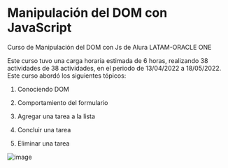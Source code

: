 # Manipulación del DOM con JavaScript
Curso de Manipulación del DOM con Js de Alura LATAM-ORACLE ONE

Este curso tuvo una carga horaria estimada de 6 horas, realizando 38 actividades de 38 actividades, en el periodo de 13/04/2022 a 18/05/2022.
Este curso abordó los siguientes tópicos:

1. Conociendo DOM

2. Comportamiento del formulario

3. Agregar una tarea a la lista

4. Concluir una tarea

5. Eliminar una tarea


![image](https://user-images.githubusercontent.com/87918080/169156430-5533b340-f474-4e44-8f93-77769edb78e3.png)

